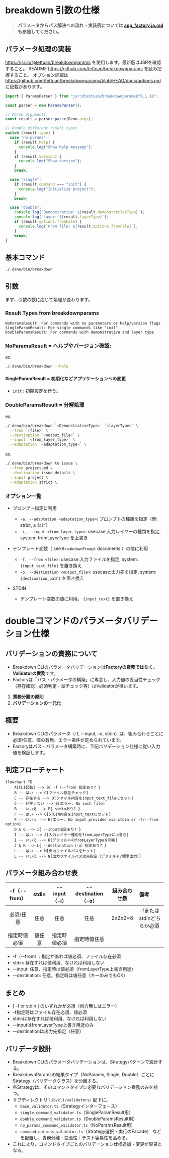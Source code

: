 # breakdown 引数の仕様

> **パラメータからパス解決への流れ・実装例については [app_factory.ja.md](./app_factory.ja.md) も参照してください。**

## パラメータ処理の実装

https://jsr.io/@tettuan/breakdownparams を使用します。最新版はJSRを確認すること。 README
https://github.com/tettuan/breakdownparams を読み把握すること。 オプション詳細は
https://github.com/tettuan/breakdownparams/blob/HEAD/docs/options.md に記載があります。

```ts
import { ParamsParser } from "jsr:@tettuan/breakdownparams@^0.1.10";

const parser = new ParamsParser();

// Parse arguments
const result = parser.parse(Deno.args);

// Handle different result types
switch (result.type) {
  case "no-params":
    if (result.help) {
      console.log("Show help message");
    }
    if (result.version) {
      console.log("Show version");
    }
    break;

  case "single":
    if (result.command === "init") {
      console.log("Initialize project");
    }
    break;

  case "double":
    console.log(`Demonstrative: ${result.demonstrativeType}`);
    console.log(`Layer: ${result.layerType}`);
    if (result.options.fromFile) {
      console.log(`From file: ${result.options.fromFile}`);
    }
    break;
}
```

## 基本コマンド

```bash
./.deno/bin/breakdown
```

## 引数

まず、引数の数に応じて処理が変わります。

### Result Types from breakdownparams

```
NoParamsResult: For commands with no parameters or help/version flags
SingleParamResult: For single commands like "init"
DoubleParamsResult: For commands with demonstrative and layer type
```

### NoParamsResult = ヘルプやバージョン確認:

ex.

```bash
./.deno/bin/breakdown --help
```

#### SingleParamResult = 初期化などアプリケーションへの変更

- `init` : 初期設定を行う。

### DoubleParamsResult = 分解処理

ex.

```bash
./.deno/bin/breakdown `<DemonstrativeType>` `<layerType>` \
  --from `<file>` \
  --destination `<output_file>` \
  --input `<from_layer_type>` \
  --adaptation `<adaptation_type>` \
```

ex.

```bash
./.deno/bin/breakdown to issue \
  --from project.md \
  --destination issue_details \
  --input project \
  --adaptation strict \
```

### オプション一覧

- プロンプト指定に利用
  - `-a, --adaptation <adaptation_type>`: プロンプトの種類を指定（例: strict, a など）
  - `-i, --input <from_layer_type>`: usecase:入力レイヤーの種類を指定, system: fromLayerType を上書き
- テンプレート変数（ see `BreakdownPrompt` documents ）の値に利用
  - `-f, --from <file>`: usecase:入力ファイルを指定, system: `{input_text_file}` を置き換え
  - `-o, --destination <output_file>`: usecase:出力先を指定, system: `{destination_path}` を置き換え

- STDIN 
  - テンプレート変数の値に利用。 `{input_text}` を置き換え

# doubleコマンドのパラメータバリデーション仕様

## バリデーションの責務について
- Breakdown CLIのパラメータバリデーションは**Factoryの責務ではなく、Validatorの責務**です。
- Factoryは「パス・パラメータの構築」に専念し、入力値の妥当性チェック（存在確認・必須判定・型チェック等）はValidatorが担います。

1. **責務分離の原則**
2. **バリデーションの一元化**

## 概要
- Breakdown CLIのパラメータ（-f, --input, -o, stdin）は、組み合わせごとに必須/任意、値の有無、エラー条件が定められています。
- Factoryはパス・パラメータ構築時に、下記バリデーション仕様に従い入力値を検証します。

## 判定フローチャート

```mermaid
flowchart TD
    A[CLI起動] --> B{ -f（--from）指定あり? }
    B -- はい --> C[ファイル存在チェック]
    C -- 存在する --> D[ファイル内容をinput_text_fileにセット]
    C -- 存在しない --> E[エラー: No such file]
    B -- いいえ --> F{ stdinあり? }
    F -- はい --> G[STDIN内容をinput_textにセット]
    F -- いいえ --> H[エラー: No input provided via stdin or -f/--from option]
    D & G --> I{ --input指定あり? }
    I -- はい --> J[入力レイヤー種別をfromLayerTypeに上書き]
    I -- いいえ --> K[デフォルトのfromLayerTypeを利用]
    J & K --> L{ --destination（-o）指定あり? }
    L -- はい --> M[出力ファイルパスをセット]
    L -- いいえ --> N[出力ファイルパスは未指定（デフォルト/標準出力）]
```

## パラメータ組み合わせ表

| -f（--from） | stdin | --input（-i） | --destination（-o） | 組み合わせ数 | 備考 |
|:------------:|:-----:|:-------------:|:------------------:|:------------:|:------|
| 必須/任意    | 任意  | 任意          | 任意               | 2x2x2=8      | -fまたはstdinどちらか必須 |
| 指定時値必須 | 値任意| 指定時値必須   | 指定時値任意        |              |      |

- -f（--from）: 指定があれば値必須、ファイル存在必須
- stdin: 存在すれば値利用、なければ利用しない
- --input: 任意、指定時は値必須（fromLayerType上書き用途）
- --destination: 任意、指定時は値任意（キーのみでもOK）

## まとめ
- [ -f or stdin ] のいずれかが必須（両方無しはエラー）
- -f指定時はファイル存在必須、値必須
- stdinは存在すれば値利用、なければ利用しない
- --inputはfromLayerType上書き用途のみ
- --destinationは出力先指定（任意）

## バリデータ設計
- Breakdown CLIのパラメータバリデーションは、Strategyパターンで設計する。
- BreakdownParamsの結果タイプ（NoParams, Single, Double）ごとにStrategy（バリデータクラス）を分離する。
- 各Strategyは、そのコマンドタイプに必要なバリデーション責務のみを持つ。
- サブディレクトリ `lib/cli/validators/` 配下に、
  - `base_validator.ts`（Strategyインターフェース）
  - `single_command_validator.ts`（SingleParamResult用）
  - `double_command_validator.ts`（DoubleParamsResult用）
  - `no_params_command_validator.ts`（NoParamsResult用）
  - `command_options_validator.ts`（Strategy選択・実行のFacade）
  などを配置し、責務分離・拡張性・テスト容易性を高める。
- これにより、コマンドタイプごとのバリデーション仕様追加・変更が容易となる。
